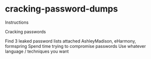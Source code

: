 # cracking-password-dumps
Instructions

Cracking passwords

  Find 3 leaked password lists attached
      AshleyMadison, eHarmony, formspring
  Spend time trying to compromise passwords
      Use whatever language / techniques you want

